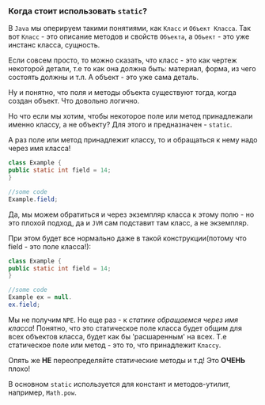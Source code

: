 ### Когда стоит использовать `static`?
В `Java` мы оперируем такими понятиями, как `Класс` и `Объект Класса`.
Так вот `Класс` - это описание методов и свойств `Объекта`, а `Объект` - это уже инстанс класса, сущность.

Если совсем просто, то можно сказать, что класс - это как чертеж некоторой детали, т.е то как она должна быть: материал, форма, из чего состоять должны и т.л.
А объект - это уже сама деталь.

Ну и понятно, что поля и методы объекта существуют тогда, когда создан объект. Что довольно логично.

Но что если мы хотим, чтобы некоторое поле или метод принадлежали именно классу, а не объекту?
Для этого и предназначен -  `static`.

А раз поле или метод принадлежит классу, то и обращаться к нему надо через имя класса!
```java
class Example {
public static int field = 14;
}

//some code
Example.field;
```

Да, мы можем обратиться и через экземпляр класса к этому полю - но это плохой подход, да и `JVM` сам подставит там класс, а не экземпляр.

При этом будет все нормально даже в такой конструкции(потому что field - это поле класса!):
```java
class Example {
public static int field = 14;
}

//some code
Example ex = null.
ex.field;
```

Мы не получим `NPE`. Но еще раз - к *статике обращаемся через имя класса*!
Понятно, что это статическое поле класса будет общим для всех объектов класса, будет как бы 'расшаренным' на всех.
Т.е статическое поле или метод - это то, что принадлежит `Классу`.

Опять же **НЕ** переопределяйте статические методы и т.д!
Это **ОЧЕНЬ** плохо!

В основном `static` используется для констант и методов-утилит, например, `Math.pow`.
